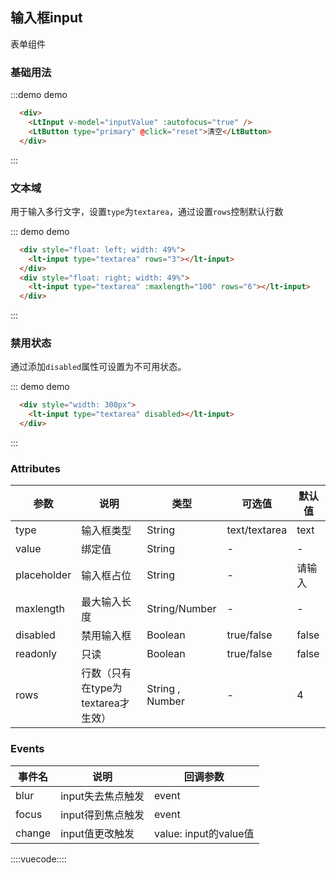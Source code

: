 ## 输入框input
表单组件

### 基础用法
:::demo demo
```html
  <div>
    <LtInput v-model="inputValue" :autofocus="true" />
    <LtButton type="primary" @click="reset">清空</LtButton>
  </div>
```
:::

### 文本域

用于输入多行文字，设置`type`为`textarea`，通过设置`rows`控制默认行数

::: demo demo
```html
  <div style="float: left; width: 49%">
    <lt-input type="textarea" rows="3"></lt-input>
  </div>
  <div style="float: right; width: 49%">
    <lt-input type="textarea" :maxlength="100" rows="6"></lt-input>
  </div>
```
:::

### 禁用状态

通过添加`disabled`属性可设置为不可用状态。

::: demo demo
```html
  <div style="width: 300px">
    <lt-input type="textarea" disabled></lt-input>
  </div>
```
:::

### Attributes

参数|说明|类型|可选值|默认值
--------|--------|--------|--------|--------
type|输入框类型|String|text/textarea|text
value|绑定值|String|-|-
placeholder|输入框占位|String|-|请输入
maxlength|最大输入长度|String/Number|-|-
disabled|禁用输入框|Boolean|true/false|false
readonly|只读|Boolean|true/false|false
rows|行数（只有在type为textarea才生效）|String , Number|-|4

### Events

事件名|说明|回调参数
--------|--------|--------
blur|input失去焦点触发|event
focus|input得到焦点触发|event
change|input值更改触发|value: input的value值

::::vuecode::::
<script>
export default {
  data () {
    return {
      inputValue: ''
    }
  },
  watch: {
    inputValue() {
      console.log(this.inputValue)
    },
  },
  methods: {
    reset() {
      this.inputValue = ''
    }
  }
}
</script>
